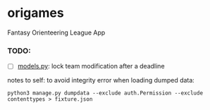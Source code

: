 # origames
Fantasy Orienteering League App

### TODO:
- [ ] [models.py](league/models.py): lock team modification after a deadline

notes to self:
to avoid integrity error when loading dumped data:
```
python3 manage.py dumpdata --exclude auth.Permission --exclude contenttypes > fixture.json
```
